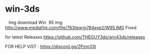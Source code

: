 # win-3ds
 
 Img download
 Win 
 95 img http://www.mediafire.com/file/763teqrm784exe2/W95.IMG
 Fixed 

for latest Releases https://github.com/THEGUY3ds/win43ds/releases
 
FOR HELP VIST : https://discord.gg/ZPzm33t
